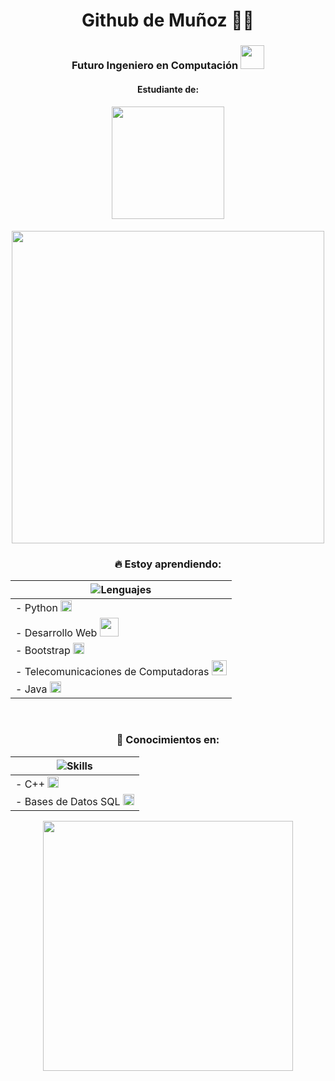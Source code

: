
<h1 align="center"> Github de Muñoz 👨‍💻 </h1>
<h3 align="center"> Futuro Ingeniero en Computación <img src="https://media.tenor.com/s_tDZfyIfW0AAAAM/cat-computer.gif" width=38px> </h3>
<h4 align="center"> Estudiante de: </h4>
<h4 align="center"> <img src="https://www.cualtos.udg.mx/sites/default/files/2024-08/foto_de_perfil_de_facebook_dia_del_orgullo_fondo_bandera_lgtbiq_16.jpg" width=180 > </h4>

<p align="center">
 <img src="https://user-images.githubusercontent.com/76079388/132920075-93bbbb22-ac8e-491a-b33a-3f457b9933bf.gif" width=500px> 
</p>
 
<div align="center" >

### 🔥 **Estoy aprendiendo:**
  
| ![Lenguajes](https://img.shields.io/badge/-Aprendiendo-blueviolet) | 
|-------------------------------|
| - Python <img src="https://149860134.v2.pressablecdn.com/wp-content/uploads/pythoned.png" width=18 > | 
| - Desarrollo Web <img src="https://www.alphonsolabs.com/wp-content/uploads/2019/05/Programming-vs-Web-Development-1005x519.jpg" width=30 > | 
| - Bootstrap <img src="https://upload.wikimedia.org/wikipedia/commons/thumb/b/b2/Bootstrap_logo.svg/1200px-Bootstrap_logo.svg.png" width=18 > | 
| - Telecomunicaciones de Computadoras <img src="https://cdn-icons-png.freepik.com/512/9548/9548483.png" width=24 > | 
| - Java <img src="https://nerdysoft.com/wp-content/uploads/2021/11/java-14-1.svg" width=18 > | 

<br>

### 🧠 **Conocimientos en:**
  
| ![Skills](https://img.shields.io/badge/-Conocimientos-ff69b4) | 
|---------------------|
| - C++ <img src="https://upload.wikimedia.org/wikipedia/commons/thumb/1/18/ISO_C%2B%2B_Logo.svg/1200px-ISO_C%2B%2B_Logo.svg.png" width=18> | 
| - Bases de Datos SQL <img src="https://encrypted-tbn0.gstatic.com/images?q=tbn:ANd9GcTfHAL9lwC3v52oaow4glc74V_u068ns3h2tg&s" width=18> | 

</div>

<p align="center">
  <img src="https://i.pinimg.com/originals/f9/f7/7c/f9f77c729fc97125faa6469185f7e81c.gif" width="400"/>
</p>

